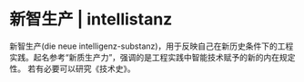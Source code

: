 # 新智生产 | intellistanz
新智生产(die neue intelligenz-substanz)，用于反映自己在新历史条件下的工程实践。起名参考“新质生产力”，强调的是工程实践中智能技术赋予的新的内在规定性。
若有必要可以研究《技术史》。
